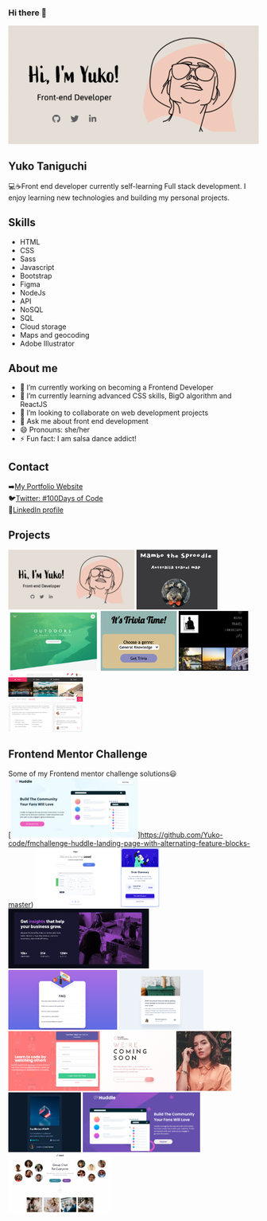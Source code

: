 ### Hi there 👋


[<img src="https://github.com/Yuko-code/Yuko-code/blob/main/portfolio.png" width="900">](https://ytwebxdesign.com/)

## Yuko Taniguchi
💻☕️Front end developer currently self-learning Full stack development. I enjoy learning new technologies and building my personal projects.

## Skills
* HTML
* CSS
* Sass
* Javascript
* Bootstrap
* Figma
* NodeJs
* API
* NoSQL
* SQL
* Cloud storage
* Maps and geocoding
* Adobe Illustrator

## About me

- 🔭 I’m currently working on becoming a Frontend Developer
- 🌱 I’m currently learning advanced CSS skills, BigO algorithm and ReactJS
- 👯 I’m looking to collaborate on web development projects
- 💬 Ask me about front end development
- 😄 Pronouns: she/her
- ⚡ Fun fact: I am salsa dance addict!

## Contact
➡️<a href="https://ytwebxdesign.com/" target="_blank">My Portfolio Website</a>
<br>
🐦<a href="https://twitter.com/codieTamago" target="_blank">Twitter: #100Days of Code</a>
<br>
💼<a href="https://www.linkedin.com/in/yuko-t-b07269225/" target="_blank">LinkedIn profile</a>
<br>

## Projects
[<img src="https://github.com/Yuko-code/Yuko-code/blob/main/portfolio.png" height="120">](https://ytwebxdesign.com/)
[<img src="https://github.com/Yuko-code/Yuko-code/blob/main/mambo.png" height="120">](https://desolate-thicket-30385.herokuapp.com/?fbclid=IwAR3H_HPAZF9_kblpugeHehwEnnFFEUYaXUmS8dBI8OxmXCKr8xKcG32eHd4)
[<img src="https://github.com/Yuko-code/Yuko-code/blob/main/natours.png" height="120">](https://github.com/Yuko-code/natours)
[<img src="https://github.com/Yuko-code/Yuko-code/blob/main/trivia.png" height="120">](https://github.com/Yuko-code/itsTriviaTime.app)
[<img src="https://github.com/Yuko-code/Yuko-code/blob/main/photo.png" height="120">](https://www.shahbaziphotography.com/)
[<img src="https://github.com/Yuko-code/Yuko-code/blob/main/trillo.png" height="120">](https://yuko-code.github.io/trillo-flexbox-project/)

## Frontend Mentor Challenge
Some of my Frontend mentor challenge solutions😃<br>
[<img src="https://github.com/Yuko-code/Yuko-code/blob/main/huddle-2.png" height="120">]https://github.com/Yuko-code/fmchallenge-huddle-landing-page-with-alternating-feature-blocks-master)
[<img src="https://github.com/Yuko-code/Yuko-code/blob/main/png.png" height="120">](https://github.com/Yuko-code/fmchallenge-ping-coming-soon-page)
[<img src="https://github.com/Yuko-code/fmchallenge-order-summary/blob/main/images/ss.png" height="120">](https://github.com/Yuko-code/fmchallenge-order-summary)
[<img src="https://github.com/Yuko-code/fmchallenge-stats-preview-component/blob/main/images/stats-preview-ss.png" height="120">](https://github.com/Yuko-code/fmchallenge-stats-preview-component)
[<img src="https://github.com/Yuko-code/Yuko-code/blob/main/faq.png" height="120">](https://github.com/Yuko-code/fmchallenge-faq-accordion-card)
[<img src="https://github.com/Yuko-code/Yuko-code/blob/main/preview.png" height="120">](https://github.com/Yuko-code/article-preview-component)
[<img src="https://github.com/Yuko-code/Yuko-code/blob/main/signup.png" height="120">](https://github.com/Yuko-code/fmchallenge-intro-component-with-signup-form)
[<img src="https://github.com/Yuko-code/Yuko-code/blob/main/coming-soon.png" height="120">](https://github.com/Yuko-code/fmchallenge-base-apparel)
[<img src="https://github.com/Yuko-code/Yuko-code/blob/main/nft-card.png" height="120">](https://github.com/Yuko-code/fmchallenge-nft-preview-card)
[<img src="https://github.com/Yuko-code/Yuko-code/blob/main/huddle.png" height="120">](https://github.com/Yuko-code/huddle-landing-page)
[<img src="https://github.com/Yuko-code/Yuko-code/blob/main/meet.png" height="120">](https://github.com/Yuko-code/meet-landing-page)








